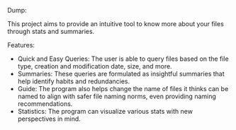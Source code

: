 Dump:

This project aims to provide an intuitive tool to know more about your files through stats and summaries.

Features:
- Quick and Easy Queries: The user is able to query files based on the file type, creation and modification date, size, and more.
- Summaries: These queries are formulated as insightful summaries that help identify habits and redundancies.
- Guide: The program also helps change the name of files it thinks can be named to align with safer file naming norms, even providing naming recommendations.
- Statistics: The program can visualize various stats with new perspectives in mind.